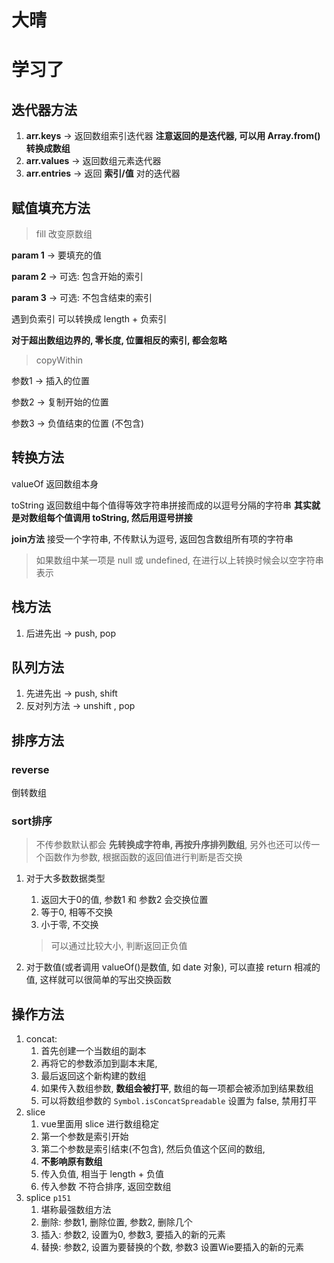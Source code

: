# 大晴

# 学习了

## 迭代器方法

1. **arr.keys** -> 返回数组索引迭代器 **注意返回的是迭代器, 可以用 Array.from() 转换成数组**
2. **arr.values** -> 返回数组元素迭代器
3. **arr.entries** -> 返回 **索引/值** 对的迭代器

## 赋值填充方法

> fill 改变原数组

**param 1** -> 要填充的值

**param 2** -> 可选: 包含开始的索引

**param 3** -> 可选: 不包含结束的索引

遇到负索引 可以转换成 length + 负索引

**对于超出数组边界的, 零长度, 位置相反的索引, 都会忽略**

> copyWithin 

参数1 ->  插入的位置

参数2 -> 复制开始的位置

参数3 ->  负值结束的位置 (不包含)





## 转换方法

valueOf 返回数组本身

toString 返回数组中每个值得等效字符串拼接而成的以逗号分隔的字符串 **其实就是对数组每个值调用 toString, 然后用逗号拼接**

**join方法** 接受一个字符串, 不传默认为逗号, 返回包含数组所有项的字符串

> 如果数组中某一项是 null 或 undefined, 在进行以上转换时候会以空字符串表示

## 栈方法

1. 后进先出 -> push, pop

## 队列方法

1. 先进先出 -> push, shift
2. 反对列方法 -> unshift , pop



## 排序方法

### reverse

倒转数组

### sort排序

> 不传参数默认都会 **先转换成字符串, 再按升序排列数组**, 另外也还可以传一个函数作为参数, 根据函数的返回值进行判断是否交换

1. 对于大多数数据类型

   1. 返回大于0的值, 参数1 和 参数2  会交换位置
   2. 等于0, 相等不交换
   3. 小于零, 不交换

   > 可以通过比较大小, 判断返回正负值

2. 对于数值(或者调用 valueOf()是数值, 如 date 对象), 可以直接 return 相减的值, 这样就可以很简单的写出交换函数



## 操作方法

1. concat: 
   1. 首先创建一个当数组的副本
   2. 再将它的参数添加到副本末尾,
   3. 最后返回这个新构建的数组
   4. 如果传入数组参数, **数组会被打平**, 数组的每一项都会被添加到结果数组
   5. 可以将数组参数的 `Symbol.isConcatSpreadable` 设置为 false, 禁用打平
2. slice
   1. vue里面用 slice 进行数组稳定
   2. 第一个参数是索引开始
   3. 第二个参数是索引结束(不包含), 然后负值这个区间的数组,
   4. **不影响原有数组**
   5. 传入负值, 相当于 length + 负值
   6. 传入参数 不符合排序, 返回空数组
3. splice `p151`
   1. 堪称最强数组方法
   2. 删除: 参数1, 删除位置, 参数2, 删除几个
   3. 插入: 参数2, 设置为0, 参数3, 要插入的新的元素
   4. 替换: 参数2, 设置为要替换的个数, 参数3 设置Wie要插入的新的元素